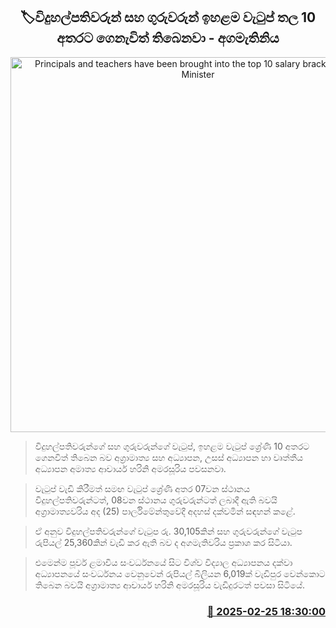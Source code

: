 <p align='center'><b><h2 align='center' title='Principals and teachers have been brought into the top 10 salary brackets - Prime Minister'>🏷විදුහල්පතිවරුන් සහ ගුරුවරුන් ඉහළම වැටුප් තල 10 අතරට ගෙනැවිත් තිබෙනවා - අගමැතිනිය</h2></b></p>
<p align='center'><img src='https://helakuru.sgp1.cdn.digitaloceanspaces.com/esana/images/lib/harini-amarasuriya-parliment-2025.jpg' width='600' alt='Principals and teachers have been brought into the top 10 salary brackets - Prime Minister'></p>

> විදුහල්පතිවරුන්ගේ සහ ගුරුවරුන්ගේ වැටුප්, ඉහළම වැටුප් ශ්‍රේණි 10 අතරට ගෙනවිත් තිබෙන බව අග්‍රාමාත්‍ය සහ අධ්‍යාපන, උසස් අධ්‍යාපන හා වෘත්තීය අධ්‍යාපන අමාත්‍ය ආචාර්ය හරිනි අමරසූරිය පවසනවා.

> වැටුප් වැඩි කිරීමත් සමඟ වැටුප් ශ්‍රේණි අතර 07වන ස්ථානය විදුහල්පතිවරුන්ටත්, 08වන ස්ථානය ගුරුවරුන්ටත් ලබාදී ඇති බවයි අග්‍රාමාත්‍යවරිය අද (25) පාර්ලිමේන්තුවේදී අදහස් දක්වමින් සඳහන් කළේ.

> ඒ අනුව විදුහල්පතිවරුන්ගේ වැටුප රු. 30,105කින් සහ ගුරුවරුන්ගේ වැටුප රුපියල් 25,360කින් වැඩි කර ඇති බව ද අගමැතිවරිය ප්‍රකාශ කර සිටියා.

> එමෙන්ම පූර්ව ළමාවිය සංවර්ධනයේ සිට විශ්ව විද්‍යාල අධ්‍යාපනය දක්වා අධ්‍යාපනයේ සංවර්ධනය වෙනුවෙන් රුපියල් බිලියන 6,019ක් වැඩිපුර වෙන්කොට තිබෙන බවයි අග්‍රාමාත්‍ය ආචාර්ය හරිනි අමරසූරිය වැඩිදුරටත් පවසා සිටියේ.



<h3 align='right'><a href='https://www.helakuru.lk/esana/p/107807/'>📅 2025-02-25 18:30:00</a></h3>

